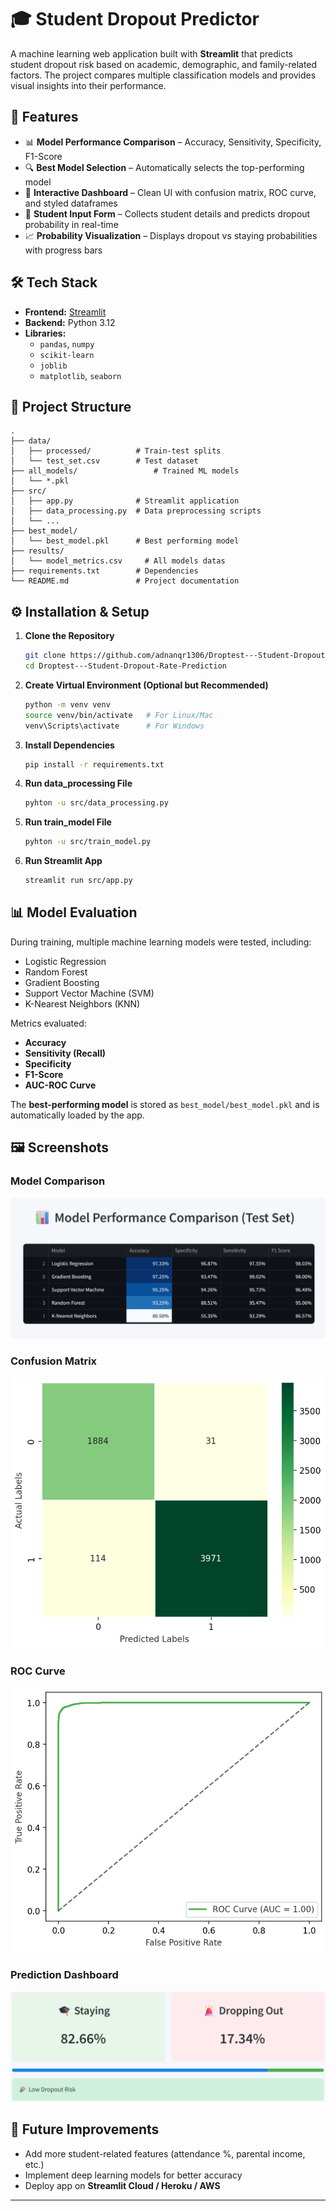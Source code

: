 # 🎓 Student Dropout Predictor

A machine learning web application built with **Streamlit** that predicts student dropout risk based on academic, demographic, and family-related factors. The project compares multiple classification models and provides visual insights into their performance.



## 🚀 Features

- 📊 **Model Performance Comparison** – Accuracy, Sensitivity, Specificity, F1-Score  
- 🔍 **Best Model Selection** – Automatically selects the top-performing model  
- 🎨 **Interactive Dashboard** – Clean UI with confusion matrix, ROC curve, and styled dataframes  
- 📝 **Student Input Form** – Collects student details and predicts dropout probability in real-time  
- 📈 **Probability Visualization** – Displays dropout vs staying probabilities with progress bars  



## 🛠️ Tech Stack

- **Frontend:** [Streamlit](https://streamlit.io/)  
- **Backend:** Python 3.12  
- **Libraries:**  
  - `pandas`, `numpy`  
  - `scikit-learn`  
  - `joblib`  
  - `matplotlib`, `seaborn`  



## 📂 Project Structure

```
.
├── data/
│   ├── processed/          # Train-test splits
│   └── test_set.csv        # Test dataset
├── all_models/                 # Trained ML models
│   └── *.pkl
├── src/
│   ├── app.py              # Streamlit application
│   ├── data_processing.py  # Data preprocessing scripts
│   └── ...
├── best_model/
│   └── best_model.pkl      # Best performing model
├── results/
│   └── model_metrics.csv     # All models datas
├── requirements.txt        # Dependencies
└── README.md               # Project documentation
```


## ⚙️ Installation & Setup

1. **Clone the Repository**
   ```bash
   git clone https://github.com/adnanqr1306/Droptest---Student-Dropout-Rate-Prediction.git
   cd Droptest---Student-Dropout-Rate-Prediction
   ```

2. **Create Virtual Environment (Optional but Recommended)**
   ```bash
   python -m venv venv
   source venv/bin/activate   # For Linux/Mac
   venv\Scripts\activate      # For Windows
   ```

3. **Install Dependencies**
   ```bash
   pip install -r requirements.txt
   ```
4. **Run data_processing File**
   ```bash
   pyhton -u src/data_processing.py
   ```
5. **Run train_model File**
   ```bash
   pyhton -u src/train_model.py
   ```

6. **Run Streamlit App**
   ```bash
   streamlit run src/app.py
   ```



## 📊 Model Evaluation

During training, multiple machine learning models were tested, including:

- Logistic Regression  
- Random Forest  
- Gradient Boosting  
- Support Vector Machine (SVM)  
- K-Nearest Neighbors (KNN)  

Metrics evaluated:  
- **Accuracy**  
- **Sensitivity (Recall)**  
- **Specificity**  
- **F1-Score**  
- **AUC-ROC Curve**  

The **best-performing model** is stored as `best_model/best_model.pkl` and is automatically loaded by the app.



## 🖼️ Screenshots

### Model Comparison
![Model Comparison](Droptest/screenshots/Droptest%20Model%20Comparison.png)

### Confusion Matrix
![Confusion Matrix](Droptest/screenshots/Droptest%20Confusion%20Matrix.png)

### ROC Curve
![ROC Curve](Droptest/screenshots/Droptest%20ROC%20Curve.png)

### Prediction Dashboard
![Prediction](Droptest/screenshots/Droptest%20Student%20Prediction.png)



## 🔮 Future Improvements

- Add more student-related features (attendance %, parental income, etc.)  
- Implement deep learning models for better accuracy  
- Deploy app on **Streamlit Cloud / Heroku / AWS**  

---

